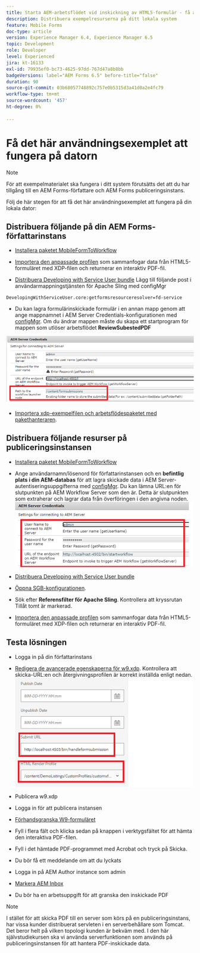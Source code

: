 ```yaml
---
title: Starta AEM-arbetsflödet vid inskickning av HTML5-formulär - få användningsfallet att fungera
description: Distribuera exempelresurserna på ditt lokala system
feature: Mobile Forms
doc-type: article
version: Experience Manager 6.4, Experience Manager 6.5
topic: Development
role: Developer
level: Experienced
jira: kt-16133
exl-id: 79935ef0-bc73-4625-97dd-767d47a8b8bb
badgeVersions: label="AEM Forms 6.5" before-title="false"
duration: 90
source-git-commit: 03b68057748892c757e0b5315d3a41d0a2e4fc79
workflow-type: tm+mt
source-wordcount: '457'
ht-degree: 0%

---
```


# Få det här användningsexemplet att fungera på datorn

>[!NOTE]
>
>För att exempelmaterialet ska fungera i ditt system förutsätts det att du har tillgång till en AEM Forms-författare och AEM Forms publiceringsinstans.

Följ de här stegen för att få det här användningsexemplet att fungera på din lokala dator:

## Distribuera följande på din AEM Forms-författarinstans

* [Installera paketet MobileFormToWorkflow](assets/MobileFormToWorkflow.core-1.0.0-SNAPSHOT.jar)

* [Importera den anpassade profilen](assets/customprofile.zip) som sammanfogar data från HTML5-formuläret med XDP-filen och returnerar en interaktiv PDF-fil.

* [Distribuera Developing with Service User bundle](https://experienceleague.adobe.com/docs/experience-manager-learn/assets/developingwithserviceuser.zip?lang=en)
Lägg till följande post i användarmappningstjänsten för Apache Sling med configMgr

```
DevelopingWithServiceUser.core:getformsresourceresolver=fd-service
```

* Du kan lagra formulärinskickade formulär i en annan mapp genom att ange mappnamnet i AEM Server Credentials-konfigurationen med [configMgr](http://localhost:4502/system/console/configMg). Om du ändrar mappen måste du skapa ett startprogram för mappen som utlöser arbetsflödet **ReviewSubestedPDF**

![config-author](assets/author-config.png)
* [Importera xdp-exempelfilen och arbetsflödespaketet med pakethanteraren](assets/xdp-form-and-workflow.zip).


## Distribuera följande resurser på publiceringsinstansen

* [Installera paketet MobileFormToWorkflow](assets/MobileFormToWorkflow.core-1.0.0-SNAPSHOT.jar)

* Ange användarnamn/lösenord för författarinstansen och en **befintlig plats i din AEM-databas** för att lagra skickade data i AEM Server-autentiseringsuppgifterna med [configMgr](http://localhost:4503/system/console/configMgr). Du kan lämna URL:en för slutpunkten på AEM Workflow Server som den är. Detta är slutpunkten som extraherar och lagrar data från överföringen i den angivna noden.
  ![publish-config](assets/publish-config.png)

* [Distribuera Developing with Service User bundle](https://experienceleague.adobe.com/docs/experience-manager-learn/assets/developingwithserviceuser.zip?lang=en)
* [Öppna SGB-konfigurationen](http://localhost:4503/system/console/configMgr).
* Sök efter **Referensfilter för Apache Sling**. Kontrollera att kryssrutan Tillåt tomt är markerad.
* [Importera den anpassade profilen](assets/customprofile.zip) som sammanfogar data från HTML5-formuläret med XDP-filen och returnerar en interaktiv PDF-fil.


## Testa lösningen

* Logga in på din författarinstans
* [Redigera de avancerade egenskaperna för w9.xdp](http://localhost:4502/libs/fd/fm/gui/content/forms/formmetadataeditor.html/content/dam/formsanddocuments/w9.xdp). Kontrollera att skicka-URL:en och återgivningsprofilen är korrekt inställda enligt nedan.
  ![xdp-advanced-properties](assets/mobile-form-properties.png)

* Publicera w9.xdp
* Logga in för att publicera instansen
* [Förhandsgranska W9-formuläret](http://localhost:4503/content/dam/formsanddocuments/w9.xdp/jcr:content)
* Fyll i flera fält och klicka sedan på knappen i verktygsfältet för att hämta den interaktiva PDF-filen.
* Fyll i det hämtade PDF-programmet med Acrobat och tryck på Skicka.
* Du bör få ett meddelande om att du lyckats
* Logga in på AEM Author instance som admin
* [Markera AEM Inbox](http://localhost:4502/aem/inbox)
* Du bör ha en arbetsuppgift för att granska den inskickade PDF

>[!NOTE]
>
>I stället för att skicka PDF till en server som körs på en publiceringsinstans, har vissa kunder distribuerat servleten i en serverbehållare som Tomcat. Det beror helt på vilken topologi kunden är bekväm med. I den här självstudiekursen ska vi använda serverfunktionen som används på publiceringsinstansen för att hantera PDF-inskickade data.
